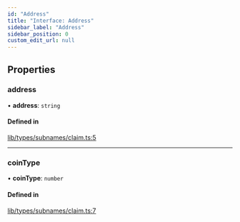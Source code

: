 ```yaml
---
id: "Address"
title: "Interface: Address"
sidebar_label: "Address"
sidebar_position: 0
custom_edit_url: null
---
```


## Properties

### address

• **address**: `string`

#### Defined in

[lib/types/subnames/claim.ts:5](https://github.com/JustaName-id/JustaName-sdk/blob/3b7cbff/packages/@justaname.id/sdk/src/lib/types/subnames/claim.ts#L5)

___

### coinType

• **coinType**: `number`

#### Defined in

[lib/types/subnames/claim.ts:7](https://github.com/JustaName-id/JustaName-sdk/blob/3b7cbff/packages/@justaname.id/sdk/src/lib/types/subnames/claim.ts#L7)
